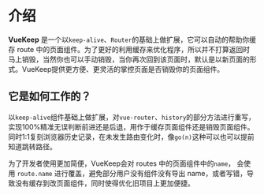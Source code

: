# 介绍

**VueKeep** 是一个以`keep-alive`、`Router`的基础上做扩展，它可以自动的帮助你缓存 route 中的页面组件。为了更好的利用缓存来优化程序，所以并不打算返回时马上销毁，当然你也可以手动销毁，当你再次回到该页面时，默认是以新页面的形式。VueKeep提供更方便、更灵活的掌控页面是否销毁你的页面组件。

## 它是如何工作的？

以`keep-alive`组件基础上做扩展，对`vue-router`、`history`的部分方法进行重写，实现100%精准无误判断前进还是后退，用作于缓存页面组件还是销毁页面组件。同时1:1复刻浏览器历史记录，在未发生路由变化时，像`go(n)`这种可以也可以提前知道跳转路径。

为了开发者使用更加简便，VueKeep会对 routes 中的页面组件中的`name`， 会使用 `route.name` 进行覆盖，避免部分用户没有组件没有导出 name，或者写错，导致没有缓存到改页面组件，同时使得优化旧项目上更加便捷。

